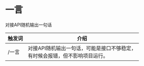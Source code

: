 # 一言

对接API随机输出一句话


| 触发词 | 介绍                                                                              |
| ------ | --------------------------------------------------------------------------------- |
| /一言  | 对接API随机输出一句话，可能是接口不够稳定，<br />有时候会报错，但不影响项目运行。 |
